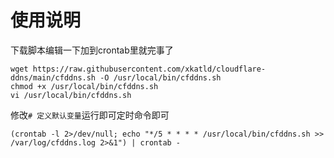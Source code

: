 # 使用说明
下载脚本编辑一下加到crontab里就完事了  
```shell
wget https://raw.githubusercontent.com/xkatld/cloudflare-ddns/main/cfddns.sh -O /usr/local/bin/cfddns.sh
chmod +x /usr/local/bin/cfddns.sh
vi /usr/local/bin/cfddns.sh
```

修改`# 定义默认变量`运行即可定时命令即可

```shell
(crontab -l 2>/dev/null; echo "*/5 * * * * /usr/local/bin/cfddns.sh >> /var/log/cfddns.log 2>&1") | crontab -
```
